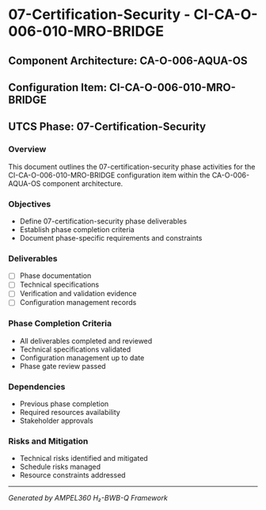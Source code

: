 # 07-Certification-Security - CI-CA-O-006-010-MRO-BRIDGE

## Component Architecture: CA-O-006-AQUA-OS
## Configuration Item: CI-CA-O-006-010-MRO-BRIDGE
## UTCS Phase: 07-Certification-Security

### Overview
This document outlines the 07-certification-security phase activities for the CI-CA-O-006-010-MRO-BRIDGE configuration item within the CA-O-006-AQUA-OS component architecture.

### Objectives
- Define 07-certification-security phase deliverables
- Establish phase completion criteria
- Document phase-specific requirements and constraints

### Deliverables
- [ ] Phase documentation
- [ ] Technical specifications
- [ ] Verification and validation evidence
- [ ] Configuration management records

### Phase Completion Criteria
- All deliverables completed and reviewed
- Technical specifications validated
- Configuration management up to date
- Phase gate review passed

### Dependencies
- Previous phase completion
- Required resources availability
- Stakeholder approvals

### Risks and Mitigation
- Technical risks identified and mitigated
- Schedule risks managed
- Resource constraints addressed

---
*Generated by AMPEL360 H₂-BWB-Q Framework*
